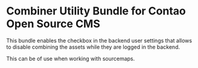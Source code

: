 # Combiner Utility Bundle for Contao Open Source CMS

This bundle enables the checkbox in the backend user settings that allows to disable combining the assets
while they are logged in the backend.

This can be of use when working with sourcemaps.
